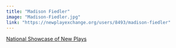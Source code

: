 ```yaml
---
title: "Madison Fiedler"
image: "Madison-Fiedler.jpg"
link: "https://newplayexchange.org/users/8493/madison-fiedler"
---
```


[National Showcase of New Plays](/programs/national-showcase-of-new-plays)
